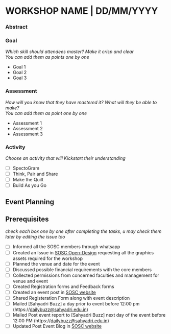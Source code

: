 <!-- Provide the title and date of the event by editing the below line -->
# WORKSHOP NAME | DD/MM/YYYY
### Abstract
<!-- Remove this line and explain what is this workshop is all about -->
### Goal
_Which skill should attendees master? Make it crisp and clear_  
_You can add them as points one by one_
- Goal 1
- Goal 2
- Goal 3
### Assessment
_How will you know that they have mastered it? What will they be able to make?_  
_You can add them as point one by one_  
- Assessment 1
- Assessment 2
- Assessment 3
### Activity
_Choose an activity that will Kickstart their understanding_  
- [ ] SpectoGram
- [ ] Think, Pair and Share
- [ ] Make the Quilt
- [ ] Build As you Go

## Event Planning
## Prerequisites
_check each box one by one after completing the tasks, u may check them later by editing the issue too_
- [ ] Informed all the SOSC members through whatsapp
- [ ] Created an Issue in [SOSC Open-Design](https://github.com/so-sc/open-design) requesting all the graphics assets required for the workshop
- [ ] Planned the venue and date for the event
- [ ] Discussed possible financial requirements with the core members
- [ ] Collected permissions from concerned faculties and management for venue and event
- [ ] Created Registration forms and Feedback forms
- [ ] Created an event post in [SOSC website](https://github.com/so-sc/sosc-website)
- [ ] Shared Registeration Form along with event description
- [ ] Mailed [Sahyadri Buzz] a day prior to event before 12:00 pm (https://dailybuzz@sahyadri.edu.in)
- [ ] Mailed Post event report to [Sahyadri Buzz] next day of the event before 12:00 PM (https://dailybuzz@sahyadri.edu.in)
- [ ] Updated Post Event Blog in [SOSC website](https://github.com/so-sc/sosc-website)

